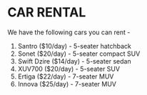 # CAR RENTAL

We have the following cars you can rent -

1. Santro ($10/day) - 5-seater hatchback
2. Sonet ($20/day) -  5-seater compact SUV
3. Swift Dzire ($14/day) - 5-seater sedan
4. XUV700 ($20/day) - 5-seater SUV
5. Ertiga ($22/day) - 7-seater MUV
6. Innova ($25/day) - 7-seater MUV